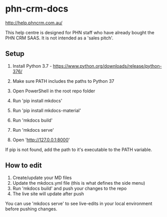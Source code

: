 # phn-crm-docs

http://help.phncrm.com.au/
 
This help centre is designed for PHN staff who have already bought the PHN CRM SAAS. It is not intended as a 'sales pitch'.

## Setup

1. Install Python 3.7 - https://www.python.org/downloads/release/python-376/

1. Make sure PATH includes the paths to Python 37

1. Open PowerShell in the root repo folder

1. Run 'pip install mkdocs'

1. Run 'pip install mkdocs-material'

1. Run 'mkdocs build'

1. Run 'mkdocs serve'

1. Open 'http://127.0.0.1:8000'

If pip is not found, add the path to it's executable to the PATH variable.

## How to edit

1. Create/update your MD files
2. Update the mkdocs.yml file (this is what defines the side menu)
3. Run 'mkdocs build' and push your changes to the repo
4. The live site will update after push

You can use 'mkdocs serve' to see live-edits in your local environment before pushing changes.
